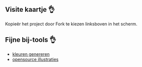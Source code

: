 ## Visite kaartje 👌

Kopieër het project door Fork te kiezen linksboven in het scherm.

## Fijne bij-tools 👌

- [kleuren genereren](https://coolors.co/414c69-70798c-f5f1ed-d68c45-2f2504)
- [opensource illustraties](https://undraw.co/illustrations)
